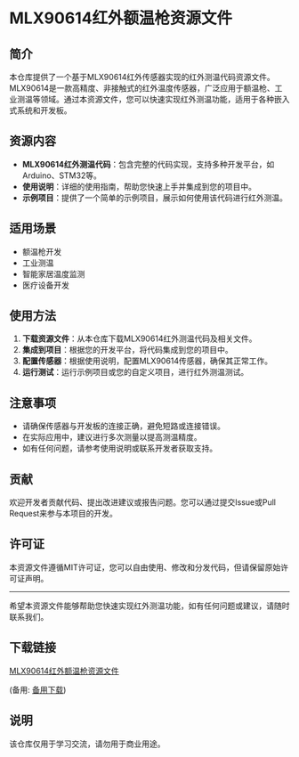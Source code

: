 # MLX90614红外额温枪资源文件

## 简介
本仓库提供了一个基于MLX90614红外传感器实现的红外测温代码资源文件。MLX90614是一款高精度、非接触式的红外温度传感器，广泛应用于额温枪、工业测温等领域。通过本资源文件，您可以快速实现红外测温功能，适用于各种嵌入式系统和开发板。

## 资源内容
- **MLX90614红外测温代码**：包含完整的代码实现，支持多种开发平台，如Arduino、STM32等。
- **使用说明**：详细的使用指南，帮助您快速上手并集成到您的项目中。
- **示例项目**：提供了一个简单的示例项目，展示如何使用该代码进行红外测温。

## 适用场景
- 额温枪开发
- 工业测温
- 智能家居温度监测
- 医疗设备开发

## 使用方法
1. **下载资源文件**：从本仓库下载MLX90614红外测温代码及相关文件。
2. **集成到项目**：根据您的开发平台，将代码集成到您的项目中。
3. **配置传感器**：根据使用说明，配置MLX90614传感器，确保其正常工作。
4. **运行测试**：运行示例项目或您的自定义项目，进行红外测温测试。

## 注意事项
- 请确保传感器与开发板的连接正确，避免短路或连接错误。
- 在实际应用中，建议进行多次测量以提高测温精度。
- 如有任何问题，请参考使用说明或联系开发者获取支持。

## 贡献
欢迎开发者贡献代码、提出改进建议或报告问题。您可以通过提交Issue或Pull Request来参与本项目的开发。

## 许可证
本资源文件遵循MIT许可证，您可以自由使用、修改和分发代码，但请保留原始许可证声明。

---

希望本资源文件能够帮助您快速实现红外测温功能，如有任何问题或建议，请随时联系我们。

## 下载链接
[MLX90614红外额温枪资源文件](https://pan.quark.cn/s/b9f2a059a9e7) 

(备用: [备用下载](https://pan.baidu.com/s/1r9OEg9l8q4H42DC5CSvDkA?pwd=1234))

## 说明

该仓库仅用于学习交流，请勿用于商业用途。
